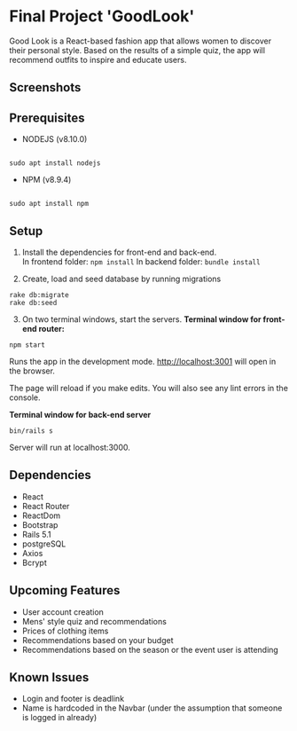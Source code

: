# Final Project 'GoodLook'

Good Look is a React-based fashion app that allows women to discover their personal style. Based on the results of a simple quiz, the app will recommend outfits to inspire and educate users.


## Screenshots

## Prerequisites

- NODEJS (v8.10.0)

```

sudo apt install nodejs

```

- NPM (v8.9.4)

```

sudo apt install npm

```

## Setup

1. Install the dependencies for front-end and back-end.<br>
In frontend folder: `npm install`
In backend folder: `bundle install`

2. Create, load and seed database by running migrations

```
rake db:migrate
rake db:seed
```

3. On two terminal windows, start the servers.
<b>Terminal window for front-end router:</b>
```
npm start
````

Runs the app in the development mode.
[http://localhost:3001](http://localhost:3001) will open in the browser.

The page will reload if you make edits. You will also see any lint errors in the console.

<b>Terminal window for back-end server</b>
```
bin/rails s
```
Server will run at localhost:3000.

## Dependencies
* React
* React Router
* ReactDom
* Bootstrap
* Rails 5.1
* postgreSQL
* Axios
* Bcrypt

## Upcoming Features
* User account creation
* Mens' style quiz and recommendations
* Prices of clothing items
* Recommendations based on your budget
* Recommendations based on the season or the event user is attending

## Known Issues
* Login and footer is deadlink
* Name is hardcoded in the Navbar (under the assumption that someone is logged in already)
